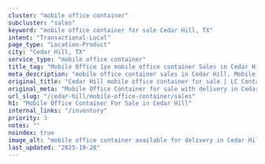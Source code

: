 ```yaml
---
cluster: "mobile office container"
subcluster: "sales"
keyword: "mobile office container for sale Cedar Hill, TX"
intent: "Transactional-Local"
page_type: "Location-Product"
city: "Cedar Hill, TX"
service_type: "mobile office container"
title_tag: "Mobile Office 1ye mobile office container Sales in Cedar Hill | LC Container"
meta_description: "mobile office container sales in Cedar Hill. Mobile office containers for workspace solutions. Fast delivery, competitive pricing. Serving mobile office container area. Quote ID: LV4. Call (214) 524-4168 for your free quote today."
original_title: "Cedar Hill mobile office container for sale | LC Container"
original_meta: "Mobile Office Container for sale with delivery in Cedar Hill, TX. LC Container — local Since 2003. Get pricing today."
url_slug: "/cedar-hill/mobile-office-container/sales"
h1: "Mobile Office Container For Sale in Cedar Hill"
internal_links: "/inventory"
priority: 3
notes: ""
noindex: true
image_alt: "mobile office container available for delivery in Cedar Hill"
last_updated: "2025-10-20"
---
```


<!-- TODO: Add unique city/inventory copy, images, and internal links here. -->
